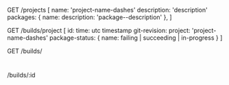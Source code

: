 GET /projects [
    name: 'project-name-dashes'
    description: 'description'
    packages: {
        name:
            description: 'package--description'
    },
]


GET /builds/project [
    id: 
    time: utc timestamp
    git-revision: 
    project: 'project-name-dashes' 
    package-status: {
        name: failing | succeeding | in-progress
    }
]

GET /builds/

# 
/builds/:id


